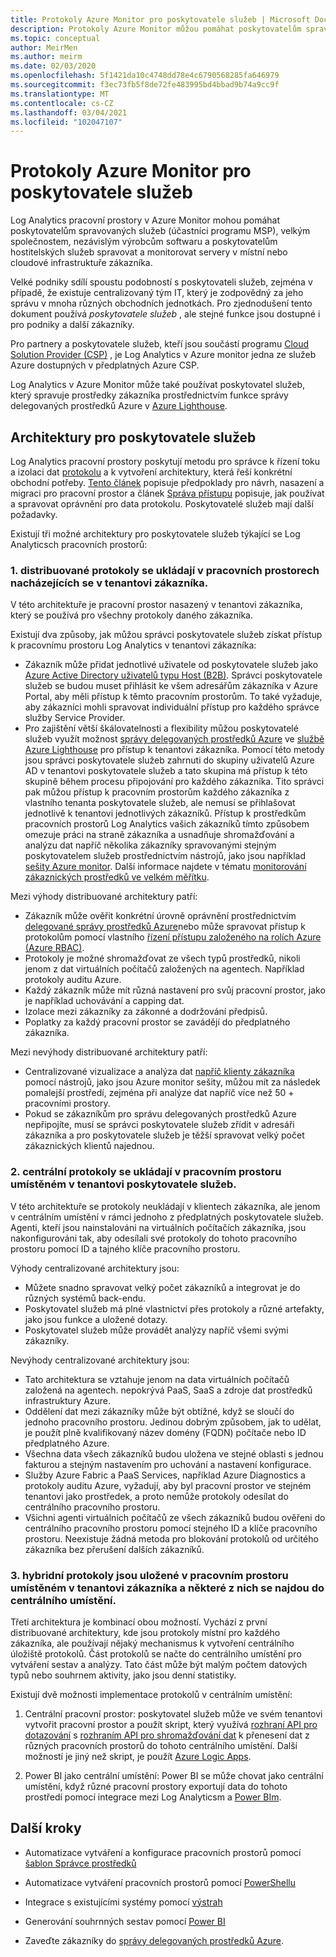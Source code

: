 ```yaml
---
title: Protokoly Azure Monitor pro poskytovatele služeb | Microsoft Docs
description: Protokoly Azure Monitor můžou pomáhat poskytovatelům spravovaných služeb (účastníci programu MSP), velkým podnikům, nezávislým dodavatelům softwaru a poskytovatelům hostitelských služeb spravovat a monitorovat servery v místní nebo cloudové infrastruktuře zákazníka.
ms.topic: conceptual
author: MeirMen
ms.author: meirm
ms.date: 02/03/2020
ms.openlocfilehash: 5f1421da10c4748dd78e4c6790568285fa646979
ms.sourcegitcommit: f3ec73fb5f8de72fe483995bd4bbad9b74a9cc9f
ms.translationtype: MT
ms.contentlocale: cs-CZ
ms.lasthandoff: 03/04/2021
ms.locfileid: "102047107"
---
```

# <a name="azure-monitor-logs-for-service-providers"></a>Protokoly Azure Monitor pro poskytovatele služeb

Log Analytics pracovní prostory v Azure Monitor mohou pomáhat poskytovatelům spravovaných služeb (účastníci programu MSP), velkým společnostem, nezávislým výrobcům softwaru a poskytovatelům hostitelských služeb spravovat a monitorovat servery v místní nebo cloudové infrastruktuře zákazníka.

Velké podniky sdílí spoustu podobností s poskytovateli služeb, zejména v případě, že existuje centralizovaný tým IT, který je zodpovědný za jeho správu v mnoha různých obchodních jednotkách. Pro zjednodušení tento dokument používá *poskytovatele služeb* , ale stejné funkce jsou dostupné i pro podniky a další zákazníky.

Pro partnery a poskytovatele služeb, kteří jsou součástí programu [Cloud Solution Provider (CSP)](https://partner.microsoft.com/membership/cloud-solution-provider) , je Log Analytics v Azure monitor jedna ze služeb Azure dostupných v předplatných Azure CSP.

Log Analytics v Azure Monitor může také používat poskytovatel služeb, který spravuje prostředky zákazníka prostřednictvím funkce správy delegovaných prostředků Azure v [Azure Lighthouse](../../lighthouse/overview.md).

## <a name="architectures-for-service-providers"></a>Architektury pro poskytovatele služeb

Log Analytics pracovní prostory poskytují metodu pro správce k řízení toku a izolaci dat [protokolu](../logs/data-platform-logs.md) a k vytvoření architektury, která řeší konkrétní obchodní potřeby. [Tento článek](../logs/design-logs-deployment.md) popisuje předpoklady pro návrh, nasazení a migraci pro pracovní prostor a článek [Správa přístupu](../logs/manage-access.md) popisuje, jak používat a spravovat oprávnění pro data protokolu. Poskytovatelé služeb mají další požadavky.

Existují tři možné architektury pro poskytovatele služeb týkající se Log Analyticsch pracovních prostorů:

### <a name="1-distributed---logs-are-stored-in-workspaces-located-in-the-customers-tenant"></a>1. distribuované protokoly se ukládají v pracovních prostorech nacházejících se v tenantovi zákazníka.

V této architektuře je pracovní prostor nasazený v tenantovi zákazníka, který se používá pro všechny protokoly daného zákazníka.

Existují dva způsoby, jak můžou správci poskytovatele služeb získat přístup k pracovnímu prostoru Log Analytics v tenantovi zákazníka:

- Zákazník může přidat jednotlivé uživatele od poskytovatele služeb jako [Azure Active Directory uživatelů typu Host (B2B)](../../active-directory/external-identities/what-is-b2b.md). Správci poskytovatele služeb se budou muset přihlásit ke všem adresářům zákazníka v Azure Portal, aby měli přístup k těmto pracovním prostorům. To také vyžaduje, aby zákazníci mohli spravovat individuální přístup pro každého správce služby Service Provider.
- Pro zajištění větší škálovatelnosti a flexibility můžou poskytovatelé služeb využít možnost [správy delegovaných prostředků Azure](../../lighthouse/concepts/azure-delegated-resource-management.md) ve [službě Azure Lighthouse](../../lighthouse/overview.md) pro přístup k tenantovi zákazníka. Pomocí této metody jsou správci poskytovatele služeb zahrnuti do skupiny uživatelů Azure AD v tenantovi poskytovatele služeb a tato skupina má přístup k této skupině během procesu připojování pro každého zákazníka. Tito správci pak můžou přístup k pracovním prostorům každého zákazníka z vlastního tenanta poskytovatele služeb, ale nemusí se přihlašovat jednotlivě k tenantovi jednotlivých zákazníků. Přístup k prostředkům pracovních prostorů Log Analytics vašich zákazníků tímto způsobem omezuje práci na straně zákazníka a usnadňuje shromažďování a analýzu dat napříč několika zákazníky spravovanými stejným poskytovatelem služeb prostřednictvím nástrojů, jako jsou například [sešity Azure monitor](../visualize/workbooks-overview.md). Další informace najdete v tématu [monitorování zákaznických prostředků ve velkém měřítku](../../lighthouse/how-to/monitor-at-scale.md).

Mezi výhody distribuované architektury patří:

* Zákazník může ověřit konkrétní úrovně oprávnění prostřednictvím [delegované správy prostředků Azure](../../lighthouse/concepts/azure-delegated-resource-management.md)nebo může spravovat přístup k protokolům pomocí vlastního [řízení přístupu založeného na rolích Azure (Azure RBAC)](../../role-based-access-control/overview.md).
* Protokoly je možné shromažďovat ze všech typů prostředků, nikoli jenom z dat virtuálních počítačů založených na agentech. Například protokoly auditu Azure.
* Každý zákazník může mít různá nastavení pro svůj pracovní prostor, jako je například uchovávání a capping dat.
* Izolace mezi zákazníky za zákonné a dodržování předpisů.
* Poplatky za každý pracovní prostor se zavádějí do předplatného zákazníka.

Mezi nevýhody distribuované architektury patří:

* Centralizované vizualizace a analýza dat [napříč klienty zákazníka](cross-workspace-query.md) pomocí nástrojů, jako jsou Azure monitor sešity, můžou mít za následek pomalejší prostředí, zejména při analýze dat napříč více než 50 + pracovními prostory.
* Pokud se zákazníkům pro správu delegovaných prostředků Azure nepřipojíte, musí se správci poskytovatele služeb zřídit v adresáři zákazníka a pro poskytovatele služeb je těžší spravovat velký počet zákaznických klientů najednou.

### <a name="2-central---logs-are-stored-in-a-workspace-located-in-the-service-provider-tenant"></a>2. centrální protokoly se ukládají v pracovním prostoru umístěném v tenantovi poskytovatele služeb.

V této architektuře se protokoly neukládají v klientech zákazníka, ale jenom v centrálním umístění v rámci jednoho z předplatných poskytovatele služeb. Agenti, kteří jsou nainstalováni na virtuálních počítačích zákazníka, jsou nakonfigurováni tak, aby odesílali své protokoly do tohoto pracovního prostoru pomocí ID a tajného klíče pracovního prostoru.

Výhody centralizované architektury jsou:

* Můžete snadno spravovat velký počet zákazníků a integrovat je do různých systémů back-endu.
* Poskytovatel služeb má plné vlastnictví přes protokoly a různé artefakty, jako jsou funkce a uložené dotazy.
* Poskytovatel služeb může provádět analýzy napříč všemi svými zákazníky.

Nevýhody centralizované architektury jsou:

* Tato architektura se vztahuje jenom na data virtuálních počítačů založená na agentech. nepokrývá PaaS, SaaS a zdroje dat prostředků infrastruktury Azure.
* Oddělení dat mezi zákazníky může být obtížné, když se sloučí do jednoho pracovního prostoru. Jedinou dobrým způsobem, jak to udělat, je použít plně kvalifikovaný název domény (FQDN) počítače nebo ID předplatného Azure.
* Všechna data všech zákazníků budou uložena ve stejné oblasti s jednou fakturou a stejným nastavením pro uchování a nastavení konfigurace.
* Služby Azure Fabric a PaaS Services, například Azure Diagnostics a protokoly auditu Azure, vyžadují, aby byl pracovní prostor ve stejném tenantovi jako prostředek, a proto nemůže protokoly odesílat do centrálního pracovního prostoru.
* Všichni agenti virtuálních počítačů ze všech zákazníků budou ověřeni do centrálního pracovního prostoru pomocí stejného ID a klíče pracovního prostoru. Neexistuje žádná metoda pro blokování protokolů od určitého zákazníka bez přerušení dalších zákazníků.

### <a name="3-hybrid---logs-are-stored-in-workspace-located-in-the-customers-tenant-and-some-of-them-are-pulled-to-a-central-location"></a>3. hybridní protokoly jsou uložené v pracovním prostoru umístěném v tenantovi zákazníka a některé z nich se najdou do centrálního umístění.

Třetí architektura je kombinací obou možností. Vychází z první distribuované architektury, kde jsou protokoly místní pro každého zákazníka, ale používají nějaký mechanismus k vytvoření centrálního úložiště protokolů. Část protokolů se načte do centrálního umístění pro vytváření sestav a analýzy. Tato část může být malým počtem datových typů nebo souhrnem aktivity, jako jsou denní statistiky.

Existují dvě možnosti implementace protokolů v centrálním umístění:

1. Centrální pracovní prostor: poskytovatel služeb může ve svém tenantovi vytvořit pracovní prostor a použít skript, který využívá [rozhraní API pro dotazování](https://dev.loganalytics.io/) s [rozhraním API pro shromažďování dat](../logs/data-collector-api.md) k přenesení dat z různých pracovních prostorů do tohoto centrálního umístění. Další možností je jiný než skript, je použít [Azure Logic Apps](../../logic-apps/logic-apps-overview.md).

2. Power BI jako centrální umístění: Power BI se může chovat jako centrální umístění, když různé pracovní prostory exportují data do tohoto prostředí pomocí integrace mezi Log Analyticsm a [Power BIm](../visualize/powerbi.md).

## <a name="next-steps"></a>Další kroky

* Automatizace vytváření a konfigurace pracovních prostorů pomocí [šablon Správce prostředků](../logs/resource-manager-workspace.md)

* Automatizace vytváření pracovních prostorů pomocí [PowerShellu](../logs/powershell-workspace-configuration.md)

* Integrace s existujícími systémy pomocí [výstrah](../alerts/alerts-overview.md)

* Generování souhrnných sestav pomocí [Power BI](../visualize/powerbi.md)

* Zaveďte zákazníky do [správy delegovaných prostředků Azure](../../lighthouse/concepts/azure-delegated-resource-management.md).
